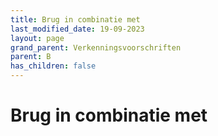 ```yaml
---
title: Brug in combinatie met
last_modified_date: 19-09-2023
layout: page
grand_parent: Verkenningsvoorschriften
parent: B
has_children: false
---
```


Brug in combinatie met
======================

